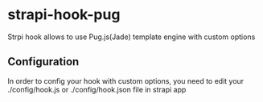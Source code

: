 # strapi-hook-pug

Strpi hook allows to use Pug.js(Jade) template engine with custom options

## Configuration

In order to config your hook with custom options, you need to edit your ./config/hook.js or ./config/hook.json file in strapi app


